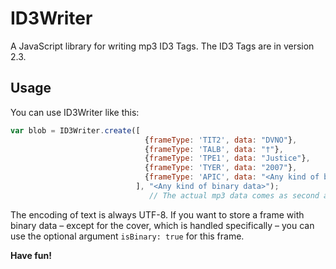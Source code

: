 ID3Writer
=========

A JavaScript library for writing mp3 ID3 Tags. The ID3 Tags are in version 2.3.

Usage
-----

You can use ID3Writer like this:
```JavaScript
var blob = ID3Writer.create([
                              {frameType: 'TIT2', data: "DVNO"},
                              {frameType: 'TALB', data: "†"},
                              {frameType: 'TPE1', data: "Justice"},
                              {frameType: 'TYER', data: "2007"},
                              {frameType: 'APIC', data: "<Any kind of binary data>", coverMime: "image/png"}
                            ], "<Any kind of binary data>");
                               // The actual mp3 data comes as second argument of the "create" function
```

The encoding of text is always UTF-8. If you want to store a frame with binary data – except for the cover, which is handled specifically – you can use the optional argument ```isBinary: true``` for this frame.

**Have fun!**
